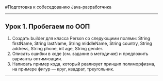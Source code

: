 #Подготовка к собеседованию Java-разработчика

---

Урок 1. Пробегаем по ООП
-


1. Создать builder для класса Person со следующими полями: String firstName, String lastName, String middleName, String country, String address, String phone, int age, String gender.
2. Описать ошибки в коде (см. задание в методичке) и предложить варианты оптимизации.
3. Написать пример кода, который реализует принцип полиморфизма, на примере фигур — круг, квадрат, треугольник.

---